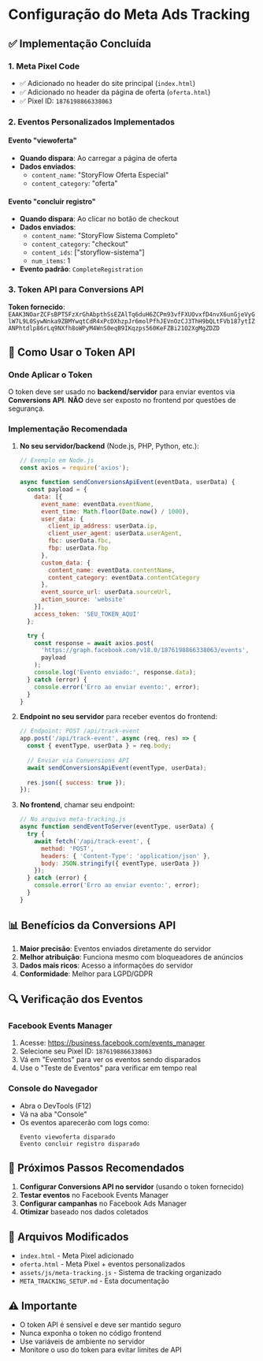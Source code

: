 # Configuração do Meta Ads Tracking

## ✅ Implementação Concluída

### 1. Meta Pixel Code
- ✅ Adicionado no header do site principal (`index.html`)
- ✅ Adicionado no header da página de oferta (`oferta.html`)
- ✅ Pixel ID: `1876198866338063`

### 2. Eventos Personalizados Implementados

#### Evento "viewoferta"
- **Quando dispara**: Ao carregar a página de oferta
- **Dados enviados**:
  - `content_name`: "StoryFlow Oferta Especial"
  - `content_category`: "oferta"

#### Evento "concluir registro"
- **Quando dispara**: Ao clicar no botão de checkout
- **Dados enviados**:
  - `content_name`: "StoryFlow Sistema Completo"
  - `content_category`: "checkout"
  - `content_ids`: ["storyflow-sistema"]
  - `num_items`: 1
- **Evento padrão**: `CompleteRegistration`

### 3. Token API para Conversions API

**Token fornecido**: `EAAK3NOarZCFsBPT5FzXrGhAbpthSsEZAlTq6duH6ZCPm93vfFXUOvxfD4nvX6unGjeVyGlW7L9L0SywNnka9ZBMYwqtCdR4xPcDXhzpJr6molPfhJEVnOzCJ3ThH9bQLtFVb187ytIZANPhtdlp86rLq9NXfh8oWPyM4WnS0eqB9IKqzps560KeFZBi21O2XgMgZDZD`

## 🔧 Como Usar o Token API

### Onde Aplicar o Token

O token deve ser usado no **backend/servidor** para enviar eventos via **Conversions API**. **NÃO** deve ser exposto no frontend por questões de segurança.

### Implementação Recomendada

1. **No seu servidor/backend** (Node.js, PHP, Python, etc.):
   ```javascript
   // Exemplo em Node.js
   const axios = require('axios');
   
   async function sendConversionsApiEvent(eventData, userData) {
     const payload = {
       data: [{
         event_name: eventData.eventName,
         event_time: Math.floor(Date.now() / 1000),
         user_data: {
           client_ip_address: userData.ip,
           client_user_agent: userData.userAgent,
           fbc: userData.fbc,
           fbp: userData.fbp
         },
         custom_data: {
           content_name: eventData.contentName,
           content_category: eventData.contentCategory
         },
         event_source_url: userData.sourceUrl,
         action_source: 'website'
       }],
       access_token: 'SEU_TOKEN_AQUI'
     };
   
     try {
       const response = await axios.post(
         'https://graph.facebook.com/v18.0/1876198866338063/events',
         payload
       );
       console.log('Evento enviado:', response.data);
     } catch (error) {
       console.error('Erro ao enviar evento:', error);
     }
   }
   ```

2. **Endpoint no seu servidor** para receber eventos do frontend:
   ```javascript
   // Endpoint: POST /api/track-event
   app.post('/api/track-event', async (req, res) => {
     const { eventType, userData } = req.body;
     
     // Enviar via Conversions API
     await sendConversionsApiEvent(eventType, userData);
     
     res.json({ success: true });
   });
   ```

3. **No frontend**, chamar seu endpoint:
   ```javascript
   // No arquivo meta-tracking.js
   async function sendEventToServer(eventType, userData) {
     try {
       await fetch('/api/track-event', {
         method: 'POST',
         headers: { 'Content-Type': 'application/json' },
         body: JSON.stringify({ eventType, userData })
       });
     } catch (error) {
       console.error('Erro ao enviar evento:', error);
     }
   }
   ```

## 📊 Benefícios da Conversions API

1. **Maior precisão**: Eventos enviados diretamente do servidor
2. **Melhor atribuição**: Funciona mesmo com bloqueadores de anúncios
3. **Dados mais ricos**: Acesso a informações do servidor
4. **Conformidade**: Melhor para LGPD/GDPR

## 🔍 Verificação dos Eventos

### Facebook Events Manager
1. Acesse: https://business.facebook.com/events_manager
2. Selecione seu Pixel ID: `1876198866338063`
3. Vá em "Eventos" para ver os eventos sendo disparados
4. Use o "Teste de Eventos" para verificar em tempo real

### Console do Navegador
- Abra o DevTools (F12)
- Vá na aba "Console"
- Os eventos aparecerão com logs como:
  ```
  Evento viewoferta disparado
  Evento concluir registro disparado
  ```

## 🚀 Próximos Passos Recomendados

1. **Configurar Conversions API no servidor** (usando o token fornecido)
2. **Testar eventos** no Facebook Events Manager
3. **Configurar campanhas** no Facebook Ads Manager
4. **Otimizar** baseado nos dados coletados

## 📁 Arquivos Modificados

- `index.html` - Meta Pixel adicionado
- `oferta.html` - Meta Pixel + eventos personalizados
- `assets/js/meta-tracking.js` - Sistema de tracking organizado
- `META_TRACKING_SETUP.md` - Esta documentação

## ⚠️ Importante

- O token API é sensível e deve ser mantido seguro
- Nunca exponha o token no código frontend
- Use variáveis de ambiente no servidor
- Monitore o uso do token para evitar limites de API

